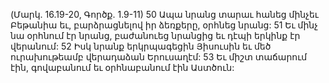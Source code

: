 (Մարկ. 16.19-20, Գործք. 1.9-11)
50 Ապա նրանց տարաւ հանեց մինչեւ Բեթանիա եւ, բարձրացնելով իր ձեռքերը, օրհնեց նրանց: 51 Եւ մինչ նա օրհնում էր նրանց, բաժանուեց նրանցից եւ դէպի երկինք էր վերանում: 52 Իսկ նրանք երկրպագեցին Յիսուսին եւ մեծ ուրախութեամբ վերադաձան Երուսաղէմ: 53 Եւ միշտ տաճարում էին, գովաբանում եւ օրհնաբանում էին Աստծուն:































